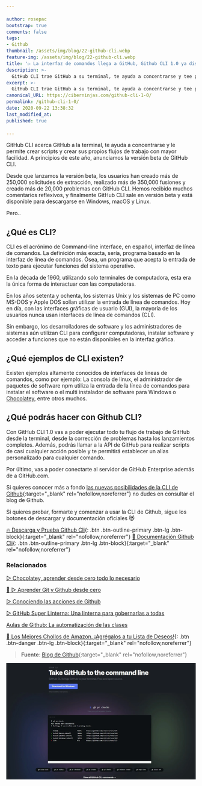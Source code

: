 ```yaml
---

author: rosepac
bootstrap: true
comments: false
tags:
- Github
thumbnail: /assets/img/blog/22-github-cli.webp
feature-img: /assets/img/blog/22-github-cli.webp
title: '▷ La interfaz de comandos llega a GitHub, Github CLI 1.0 ya disponible'
description: >-
  GitHub CLI trae GitHub a su terminal, te ayuda a concentrarse y tee permite crear scripts y crear tus propios flujos de trabajo con mayor facilidad.
excerpt: >-
  GitHub CLI trae GitHub a su terminal, te ayuda a concentrarse y tee permite crear scripts y crear tus propios flujos de trabajo con mayor facilidad.
canonical_URL: https://ciberninjas.com/github-cli-1-0/
permalink: /github-cli-1-0/
date: 2020-09-22 13:38:32
last_modified_at: 
published: true

---
```


GitHub CLI acerca GitHub a la terminal, te ayuda a concentrarse y le permite crear scripts y crear sus propios flujos de trabajo con mayor facilidad. A principios de este año, anunciamos la versión beta de GitHub CLI.

Desde que lanzamos la versión beta, los usuarios han creado más de 250,000 solicitudes de extracción, realizado más de 350,000 fusiones y creado más de 20,000 problemas con GitHub CLI. Hemos recibido muchos comentarios reflexivos, y finalmente GitHub CLI sale en versión beta y está disponible para descargarse en Windows, macOS y Linux.

Pero..

## **¿Qué es CLI?**

CLI es el acrónimo de Command-line interface, en español, interfaz de línea de comandos. La definición más exacta, sería, programa basado en la interfaz de línea de comandos. Ósea, un programa que acepta la entrada de texto para ejecutar funciones del sistema operativo.

En la década de 1960, utilizando solo terminales de computadora, esta era la única forma de interactuar con las computadoras.

En los años setenta y ochenta, los sistemas Unix y los sistemas de PC como MS-DOS y Apple DOS solían utilizar la entrada de línea de comandos. Hoy en día, con las interfaces gráficas de usuario (GUI), la mayoría de los usuarios nunca usan interfaces de línea de comandos (CLI).

Sin embargo, los desarrolladores de software y los administradores de sistemas aún utilizan CLI para configurar computadoras, instalar software y acceder a funciones que no están disponibles en la interfaz gráfica.

## **¿Qué ejemplos de CLI existen?**

Existen ejemplos altamente conocidos de interfaces de líneas de comandos, como por ejemplo: La consola de linux, el administrador de paquetes de software npm utiliza la entrada de la línea de comandos para instalar el software o el multi instalador de software para Windows o [Chocolatey](https://ciberninjas.com/chocolatey/), entre otros muchos.

## **¿Qué podrás hacer con Github CLI?**

Con GitHub CLI 1.0 vas a poder ejecutar todo tu flujo de trabajo de GitHub desde la terminal, desde la corrección de problemas hasta los lanzamientos completos. Además, podrás llamar a la API de GitHub para realizar scripts de casi cualquier acción posible y te permitirá establecer un alias personalizado para cualquier comando.

Por último, vas a poder conectarte al servidor de GitHub Enterprise además de a GitHub.com.

Si quieres conocer más a fondo [las nuevas posibilidades de la CLI de Github](https://github.blog/2020-09-17-github-cli-1-0-is-now-available/){:target="_blank" rel="nofollow,noreferrer"} no dudes en consultar el blog de Github.

Si quieres probar, formarte y comenzar a usar la CLI de Github, sigue los botones de descargar y documentación oficiales 😻

[🔥 Descarga y Prueba Github Cli](https://cli.github.com/ "Prueba y descargar Github Cli"){: .btn .btn-outline-primary .btn-lg .btn-block}{:target="_blank" rel="nofollow,noreferrer"}
[📘 Documentación Github Cli](https://cli.github.com/manual/ "Documentación oficial de Github ClI"){: .btn .btn-outline-primary .btn-lg .btn-block}{:target="_blank" rel="nofollow,noreferrer"}


### **Relacionados** <!-- omit in toc -->

[▷ Chocolatey, aprender desde cero todo lo necesario](https://ciberninjas.com/chocolatey/)

[🥇 ▷ Aprender Git y Github desde cero](https://ciberninjas.com/github-git-recursos/)

[▷ Conociendo las acciones de Github](https://ciberninjas.com/acciones-github/)

[▷ GitHub Super Linterna: Una linterna para gobernarlas a todas](https://ciberninjas.com/github-super-linter/)

[Aulas de Github: La automatización de las clases](https://ciberninjas.com/github-classroom/)

[🛒 Los Mejores Chollos de Amazon, ¡Agrégalos a tu Lista de Deseos!](/amazon/ "Los Mejores Chollos de Amazon, Ofertas Flash, Black Monday y Amazon Prime Day"){: .btn .btn-danger .btn-lg .btn-block}{:target="_blank" rel="nofollow,noreferrer"}

> **Fuente**: [Blog de Github](https://github.blog/2020-09-17-github-cli-1-0-is-now-available/ "blog de Github"){:target="_blank" rel="nofollow,noreferrer"}

![La interfaz de comandos llega a GitHub, Github CLI 1.0 ya disponible](/assets/img/blog/22-github-cli.webp "La interfaz de comandos llega a GitHub, Github CLI 1.0 ya disponible")